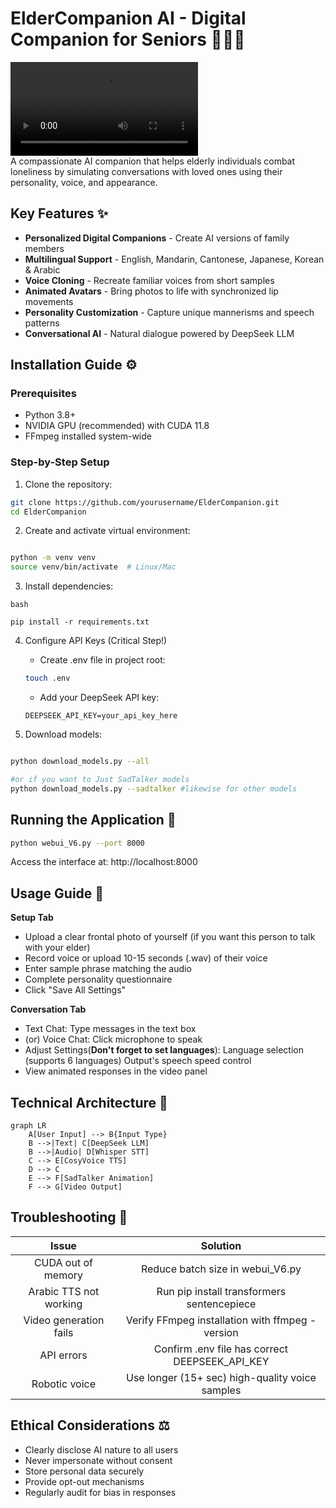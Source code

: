 # ElderCompanion AI - Digital Companion for Seniors 👵👴💬


![Demo Video](https://github.com/Book15011/HearthVoice/blob/main/Demo.mp4)  
A compassionate AI companion that helps elderly individuals combat loneliness by simulating conversations with loved ones using their personality, voice, and appearance.

## Key Features ✨
- **Personalized Digital Companions** - Create AI versions of family members
- **Multilingual Support** - English, Mandarin, Cantonese, Japanese, Korean & Arabic
- **Voice Cloning** - Recreate familiar voices from short samples
- **Animated Avatars** - Bring photos to life with synchronized lip movements
- **Personality Customization** - Capture unique mannerisms and speech patterns
- **Conversational AI** - Natural dialogue powered by DeepSeek LLM

## Installation Guide ⚙️

### Prerequisites
- Python 3.8+
- NVIDIA GPU (recommended) with CUDA 11.8
- FFmpeg installed system-wide

### Step-by-Step Setup
1. Clone the repository:
```bash
git clone https://github.com/yourusername/ElderCompanion.git
cd ElderCompanion

```
2. Create and activate virtual environment:

```bash

python -m venv venv
source venv/bin/activate  # Linux/Mac
```

3. Install dependencies:
```
bash

pip install -r requirements.txt
```
4. Configure API Keys (Critical Step!)
    - Create .env file in project root:
    ```bash
    touch .env
    ```
    - Add your DeepSeek API key:
    ```env
    DEEPSEEK_API_KEY=your_api_key_here
    ```
    
5. Download models:

```bash

python download_models.py --all

#or if you want to Just SadTalker models
python download_models.py --sadtalker #likewise for other models

```

## Running the Application 🚀
```bash
python webui_V6.py --port 8000
```

Access the interface at: http://localhost:8000

## Usage Guide 📖
**Setup Tab** 
- Upload a clear frontal photo of yourself (if you want this person to talk with your elder)
- Record voice or upload 10-15 seconds (.wav) of their voice
- Enter sample phrase matching the audio
- Complete personality questionnaire
- Click "Save All Settings"

**Conversation Tab**
- Text Chat: Type messages in the text box
- (or) Voice Chat: Click microphone to speak
- Adjust Settings(**Don't forget to set languages**):
    Language selection (supports 6 languages)
    Output's speech speed control
- View animated responses in the video panel
## Technical Architecture 🧠
```mermaid
graph LR
    A[User Input] --> B{Input Type}
    B -->|Text| C[DeepSeek LLM]
    B -->|Audio| D[Whisper STT]
    C --> E[CosyVoice TTS]
    D --> C
    E --> F[SadTalker Animation]
    F --> G[Video Output]
```

## Troubleshooting 🔧
|                                               Issue                                               |                     Solution                    |
|:-------------------------------------------------------------------------------------------------:|:-----------------------------------------------:|
| CUDA out of memory                                                                                | Reduce batch size in webui_V6.py                |                      
| Arabic TTS not working                                                                            | Run pip install transformers sentencepiece      |                        
| Video generation fails                                                                            | Verify FFmpeg installation with ffmpeg -version |                       
| API errors                                                                                        | Confirm .env file has correct DEEPSEEK_API_KEY  |                       
| Robotic voice                                                                                     | Use longer (15+ sec) high-quality voice samples |     

## Ethical Considerations ⚖️
  - Clearly disclose AI nature to all users
  - Never impersonate without consent
  - Store personal data securely
  - Provide opt-out mechanisms
  - Regularly audit for bias in responses
